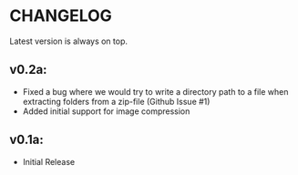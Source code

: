 # CHANGELOG
Latest version is always on top. 

## v0.2a:
- Fixed a bug where we would try to write a directory path to a file when extracting folders from a zip-file (Github Issue #1)
- Added initial support for image compression

## v0.1a:
- Initial Release